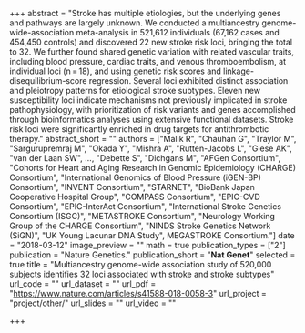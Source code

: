 +++
abstract = "Stroke has multiple etiologies, but the underlying genes and pathways are largely unknown. We conducted a multiancestry genome-wide-association meta-analysis in 521,612 individuals (67,162 cases and 454,450 controls) and discovered 22 new stroke risk loci, bringing the total to 32. We further found shared genetic variation with related vascular traits, including blood pressure, cardiac traits, and venous thromboembolism, at individual loci (n = 18), and using genetic risk scores and linkage-disequilibrium-score regression. Several loci exhibited distinct association and pleiotropy patterns for etiological stroke subtypes. Eleven new susceptibility loci indicate mechanisms not previously implicated in stroke pathophysiology, with prioritization of risk variants and genes accomplished through bioinformatics analyses using extensive functional datasets. Stroke risk loci were significantly enriched in drug targets for antithrombotic therapy."
abstract_short = ""
authors = ["Malik R", "Chauhan G", "Traylor M", "Sargurupremraj M", "Okada Y", "Mishra A", "Rutten-Jacobs L", "Giese AK", "van der Laan SW", ..., "Debette S", "Dichgans M", "AFGen Consortium", "Cohorts for Heart and Aging Research in Genomic Epidemiology (CHARGE) Consortium", "International Genomics of Blood Pressure (iGEN-BP) Consortium", "INVENT Consortium", "STARNET", "BioBank Japan Cooperative Hospital Group", "COMPASS Consortium", "EPIC-CVD Consortium", "EPIC-InterAct Consortium", "International Stroke Genetics Consortium (ISGC)", "METASTROKE Consortium", "Neurology Working Group of the CHARGE Consortium", "NINDS Stroke Genetics Network (SiGN)", "UK Young Lacunar DNA Study", MEGASTROKE Consortium."]
date = "2018-03-12"
image_preview = ""
math = true
publication_types = ["2"]
publication = "Nature Genetics."
publication_short = "**Nat Genet**"
selected = true
title = "Multiancestry genome-wide association study of 520,000 subjects identifies 32 loci associated with stroke and stroke subtypes"
url_code = ""
url_dataset = ""
url_pdf = "https://www.nature.com/articles/s41588-018-0058-3"
url_project = "project/other/"
url_slides = ""
url_video = ""

+++

